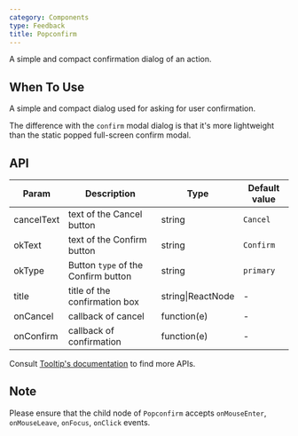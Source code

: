 ```yaml
---
category: Components
type: Feedback
title: Popconfirm
---
```


A simple and compact confirmation dialog of an action.

## When To Use

A simple and compact dialog used for asking for user confirmation.

The difference with the `confirm` modal dialog is that it's more lightweight than the static popped full-screen confirm modal.

## API

| Param | Description | Type | Default value |
| ----- | ----------- | ---- | ------------- |
| cancelText | text of the Cancel button | string | `Cancel` |
| okText | text of the Confirm button | string | `Confirm` |
| okType | Button `type` of the Confirm button | string | `primary` |
| title | title of the confirmation box | string\|ReactNode | - |
| onCancel | callback of cancel | function(e) | - |
| onConfirm | callback of confirmation | function(e) | - |

Consult [Tooltip's documentation](https://igroot.i.qingcdn.com:8001/components/tooltip/#API) to find more APIs.

## Note

Please ensure that the child node of `Popconfirm` accepts `onMouseEnter`, `onMouseLeave`, `onFocus`, `onClick` events.
